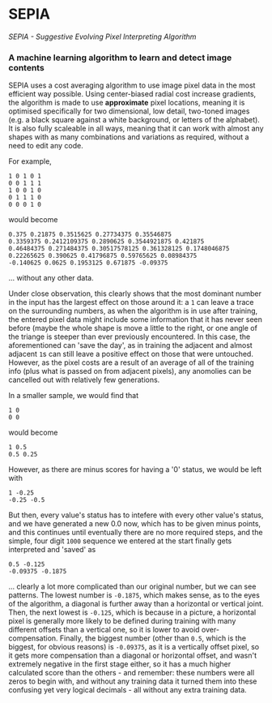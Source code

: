  # SEPIA
_SEPIA - Suggestive Evolving Pixel Interpreting Algorithm_

### A machine learning algorithm to learn and detect image contents

SEPIA uses a cost averaging algorithm to use image pixel data in the most efficient way possible. Using center-biased radial cost increase gradients, the algorithm is made to use **approximate** pixel locations, meaning it is optimised specifically for two dimensional, low detail, two-toned images (e.g. a black square against a white background, or letters of the alphabet). It is also fully scaleable in all ways, meaning that it can work with almost any shapes with as many combinations and variations as required, without a need to edit any code.

For example,

```
1 0 1 0 1
0 0 1 1 1
1 0 0 1 0
0 1 1 1 0
0 0 0 1 0
```

would become

```
0.375 0.21875 0.3515625 0.27734375 0.35546875
0.3359375 0.2412109375 0.2890625 0.3544921875 0.421875
0.46484375 0.271484375 0.30517578125 0.361328125 0.1748046875
0.22265625 0.390625 0.41796875 0.59765625 0.08984375
-0.140625 0.0625 0.1953125 0.671875 -0.09375
```

... without any other data.

Under close observation, this clearly shows that the most dominant number in the input has the largest effect on those around it: a `1` can leave a trace on the surrounding numbers, as when the algorithm is in use after training, the entered pixel data might include some information that it has never seen before (maybe the whole shape is move a little to the right, or one angle of the triange is steeper than ever previously encountered. In this case, the aforementioned can 'save the day', as in training the adjacent and almost adjacent `1`s can still leave a positive effect on those that were untouched. However, as the pixel costs are a result of an average of all of the training info (plus what is passed on from adjacent pixels), any anomolies can be cancelled out with relatively few generations.

In a smaller sample, we would find that
```
1 0
0 0
```
would become
```
1 0.5
0.5 0.25
```

However, as there are minus scores for having a '0' status, we would be left with
```
1 -0.25
-0.25 -0.5
```

But then, every value's status has to intefere with every other value's status, and we have generated a new 0.0 now, which has to be given minus points, and this continues until eventually there are no more required steps, and the simple, four digit `1000` sequence we entered at the start finally gets interpreted and 'saved' as 
```
0.5 -0.125 
-0.09375 -0.1875
```
... clearly a lot more complicated than our original number, but we can see patterns. The lowest number is `-0.1875`, which makes sense, as to the eyes of the algorithm, a diagonal is further away than a horizontal or vertical joint. Then, the next lowest is `-0.125`, which is because in a picture, a horizontal pixel is generally more likely to be defined during training with many different offsets than a vertical one, so it is lower to avoid over-compensation. Finally, the biggest number (other than `0.5`, which is the biggest, for obvious reasons) is `-0.09375`, as it is a vertically offset pixel, so it gets more compensation than a diagonal or horizontal offset, and wasn't extremely negative in the first stage either, so it has a much higher calculated score than the others - and remember: these numbers were all zeros to begin with, and without any training data it turned them into these confusing yet very logical decimals - all without any extra training data.
